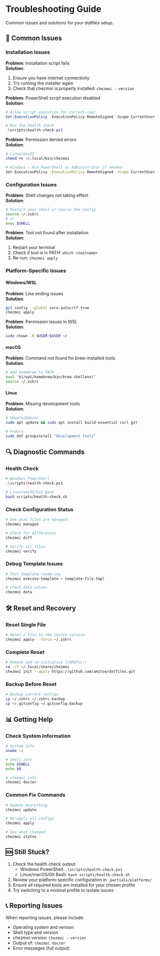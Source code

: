 # Troubleshooting Guide

Common issues and solutions for your dotfiles setup.

## 🚨 Common Issues

### Installation Issues

**Problem**: Installation script fails  
**Solution**: 
1. Ensure you have internet connectivity
2. Try running the installer again
3. Check that chezmoi is properly installed: `chezmoi --version`

**Problem**: PowerShell script execution disabled  
**Solution**:
```powershell
# Allow script execution for current user
Set-ExecutionPolicy -ExecutionPolicy RemoteSigned -Scope CurrentUser

# Run the health check
.\scripts\health-check.ps1
```

**Problem**: Permission denied errors  
**Solution**:
```bash
# Linux/macOS
chmod +x ~/.local/bin/chezmoi

# Windows - Run PowerShell as Administrator if needed
Set-ExecutionPolicy -ExecutionPolicy RemoteSigned -Scope CurrentUser
```

### Configuration Issues

**Problem**: Shell changes not taking effect  
**Solution**:
```bash
# Restart your shell or source the config
source ~/.zshrc
# or
exec $SHELL
```

**Problem**: Tool not found after installation  
**Solution**:
1. Restart your terminal
2. Check if tool is in PATH: `which <toolname>`
3. Re-run: `chezmoi apply`

### Platform-Specific Issues

#### Windows/WSL
**Problem**: Line ending issues  
**Solution**:
```bash
git config --global core.autocrlf true
chezmoi apply
```

**Problem**: Permission issues in WSL  
**Solution**:
```bash
sudo chown -R $USER:$USER ~/
```

#### macOS
**Problem**: Command not found for brew-installed tools  
**Solution**:
```bash
# Add Homebrew to PATH
eval "$(/opt/homebrew/bin/brew shellenv)"
source ~/.zshrc
```

#### Linux
**Problem**: Missing development tools  
**Solution**:
```bash
# Ubuntu/Debian
sudo apt update && sudo apt install build-essential curl git

# Fedora
sudo dnf groupinstall "Development Tools"
```

## 🔍 Diagnostic Commands

### Health Check
```bash
# Windows PowerShell
.\scripts\health-check.ps1

# Linux/macOS/Git Bash
bash scripts/health-check.sh
```

### Check Configuration Status
```bash
# See what files are managed
chezmoi managed

# Check for differences
chezmoi diff

# Verify all files
chezmoi verify
```

### Debug Template Issues
```bash
# Test template rendering
chezmoi execute-template < template-file.tmpl

# Check data values
chezmoi data
```

## 🛠 Reset and Recovery

### Reset Single File
```bash
# Reset a file to the source version
chezmoi apply --force ~/.zshrc
```

### Complete Reset
```bash
# Remove and re-initialize (CAREFUL!)
rm -rf ~/.local/share/chezmoi
chezmoi init --apply https://github.com/amitse/dotfiles.git
```

### Backup Before Reset
```bash
# Backup current configs
cp ~/.zshrc ~/.zshrc.backup
cp ~/.gitconfig ~/.gitconfig.backup
```

## 📊 Getting Help

### Check System Information
```bash
# System info
uname -a

# Shell info
echo $SHELL
echo $0

# chezmoi info
chezmoi doctor
```

### Common Fix Commands
```bash
# Update everything
chezmoi update

# Re-apply all configs
chezmoi apply

# See what changed
chezmoi status
```

## 🆘 Still Stuck?

1. Check the health check output:
   - Windows PowerShell: `.\scripts\health-check.ps1`
   - Linux/macOS/Git Bash: `bash scripts/health-check.sh`
2. Review your platform-specific configuration in `_partials/platforms/`
3. Ensure all required tools are installed for your chosen profile
4. Try switching to a minimal profile to isolate issues

## 📞 Reporting Issues

When reporting issues, please include:
- Operating system and version
- Shell type and version
- chezmoi version: `chezmoi --version`
- Output of: `chezmoi doctor`
- Error messages (full output)